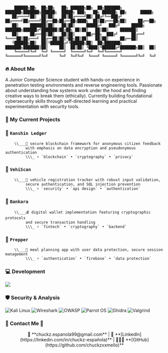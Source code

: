 ```
    ██████╗██╗  ██╗██╗   ██╗ ██████╗██╗  ██╗███████╗    ███████╗███████╗██████╗  █████╗ ███╗   ██╗ ██████╗ ██╗      █████╗ 
   ██╔════╝██║  ██║██║   ██║██╔════╝██║ ██╔╝╚══███╔╝    ██╔════╝██╔════╝██╔══██╗██╔══██╗████╗  ██║██╔═══██╗██║     ██╔══██╗
   ██║     ███████║██║   ██║██║     █████╔╝   ███╔╝     █████╗  ███████╗██████╔╝███████║██╔██╗ ██║██║   ██║██║     ███████║
   ██║     ██╔══██║██║   ██║██║     ██╔═██╗  ███╔╝      ██╔══╝  ╚════██║██╔═══╝ ██╔══██║██║╚██╗██║██║   ██║██║     ██╔══██║
   ╚██████╗██║  ██║╚██████╔╝╚██████╗██║  ██╗███████╗    ███████╗███████║██║     ██║  ██║██║ ╚████║╚██████╔╝███████╗██║  ██║
    ╚═════╝╚═╝  ╚═╝ ╚═════╝  ╚═════╝╚═╝  ╚═╝╚══════╝    ╚══════╝╚══════╝╚═╝     ╚═╝  ╚═╝╚═╝  ╚═══╝ ╚═════╝ ╚══════╝╚═╝  ╚═╝
```

### 🔥 **About Me**

A Junior Computer Science student with hands-on experience in penetration testing environments and reverse engineering tools. Passionate about understanding how systems work under the hood and finding creative ways to break them (ethically). Currently building foundational cybersecurity skills through self-directed learning and practical experimentation with security tools.

### 🔧 **My Current Projects**

### 🌟 **`Kanshin Ledger`** 
```
    \\___🔗 secure blockchain framework for anonymous citizen feedback 
         with emphasis on data encryption and pseudonymous authentication
         \\\_ ⚡ `blockchain` • `cryptography` • `privacy`
```

### 🌟 **`VehiScan`**
```
    \\___🚗 vehicle registration tracker with robust input validation, 
         secure authentication, and SQL injection prevention
         \\\_ ⚡ `security` • `api design` • `authentication`
```

### 🌟 **`Bankara`**
```
    \\___💰 digital wallet implementation featuring cryptographic protocols 
         and secure transaction handling
         \\\_ ⚡ `fintech` • `cryptography` • `backend`
```

### 🌟 **`Prepper`**
```
    \\___📱 meal planning app with user data protection, secure session management
         \\\_ ⚡ `authentication` • `firebase` • `data protection`
```

### 💻 **Development**
[![](https://skillicons.dev/icons?i=c,cpp,python,js,ts,bash,powershell,visualstudio,vscode,github,linux,windows,firebase,postgresql)](https://skillicons.dev)

### 🛡️ **Security & Analysis**
![Kali Linux](https://img.shields.io/badge/Kali_Linux-557C94?style=for-the-badge&logo=kali-linux&logoColor=white)
![Wireshark](https://img.shields.io/badge/Wireshark-1679A7?style=for-the-badge&logo=wireshark&logoColor=white)
![OWASP](https://img.shields.io/badge/OWASP-000000?style=for-the-badge&logo=owasp&logoColor=white)
![Parrot OS](https://img.shields.io/badge/Parrot_OS-87CEEB?style=for-the-badge&logoColor=white)
![Ghidra](https://img.shields.io/badge/Ghidra-FF6B35?style=for-the-badge&logoColor=white)
![Valgrind](https://img.shields.io/badge/Valgrind-2F4F4F?style=for-the-badge&logoColor=white)

### 📱 **Contact Me** 📱
<div align="center">
📧 **chuckz.espanola99@gmail.com** | 💼 **[LinkedIn](https://linkedin.com/in/chuckz-española)** | 👨🏼‍💻 **[GitHub](https://github.com/chuckzxxmello)**
</div>
